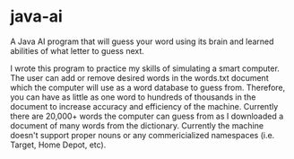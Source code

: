 # java-ai
A Java AI program that will guess your word using its brain and learned abilities of what letter to guess next.

I wrote this program to practice my skills of simulating a smart computer. The user can add or remove desired words in the words.txt document which the computer will use as a word database to guess from.
Therefore, you can have as little as one word to hundreds of thousands in the document to increase accuracy and efficiency of the machine. 
Currently there are 20,000+ words the computer can guess from as I downloaded a document of many words from the dictionary. Currently the machine doesn't support proper nouns or any commericialized namespaces (i.e. Target, Home Depot, etc).
